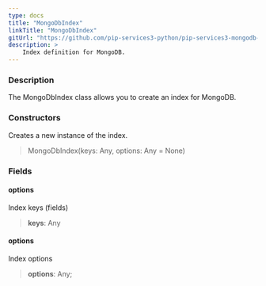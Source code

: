 ```yaml
---
type: docs
title: "MongoDbIndex"
linkTitle: "MongoDbIndex"
gitUrl: "https://github.com/pip-services3-python/pip-services3-mongodb-python"
description: >
    Index definition for MongoDB.
---
```


### Description

The MongoDbIndex class allows you to create an index for MongoDB.

### Constructors
Creates a new instance of the index.

> MongoDbIndex(keys: Any, options: Any = None)

### Fields

<span class="hide-title-link">

#### options
Index keys (fields)
> **keys**: Any

#### options
Index options
> **options**: Any;

</span>
